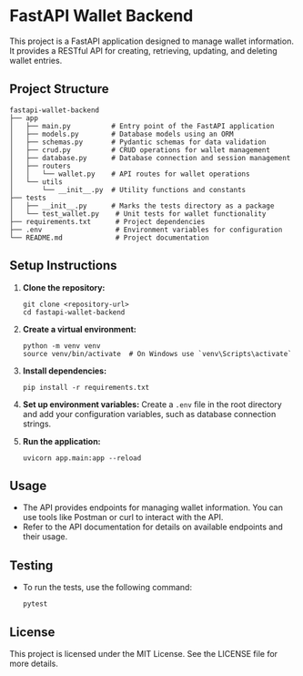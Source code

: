 # FastAPI Wallet Backend

This project is a FastAPI application designed to manage wallet information. It provides a RESTful API for creating, retrieving, updating, and deleting wallet entries.

## Project Structure

```
fastapi-wallet-backend
├── app
│   ├── main.py          # Entry point of the FastAPI application
│   ├── models.py        # Database models using an ORM
│   ├── schemas.py       # Pydantic schemas for data validation
│   ├── crud.py          # CRUD operations for wallet management
│   ├── database.py      # Database connection and session management
│   ├── routers
│   │   └── wallet.py    # API routes for wallet operations
│   └── utils
│       └── __init__.py  # Utility functions and constants
├── tests
│   ├── __init__.py      # Marks the tests directory as a package
│   └── test_wallet.py    # Unit tests for wallet functionality
├── requirements.txt      # Project dependencies
├── .env                  # Environment variables for configuration
└── README.md             # Project documentation
```

## Setup Instructions

1. **Clone the repository:**
   ```
   git clone <repository-url>
   cd fastapi-wallet-backend
   ```

2. **Create a virtual environment:**
   ```
   python -m venv venv
   source venv/bin/activate  # On Windows use `venv\Scripts\activate`
   ```

3. **Install dependencies:**
   ```
   pip install -r requirements.txt
   ```

4. **Set up environment variables:**
   Create a `.env` file in the root directory and add your configuration variables, such as database connection strings.

5. **Run the application:**
   ```
   uvicorn app.main:app --reload
   ```

## Usage

- The API provides endpoints for managing wallet information. You can use tools like Postman or curl to interact with the API.
- Refer to the API documentation for details on available endpoints and their usage.

## Testing

- To run the tests, use the following command:
  ```
  pytest
  ```

## License

This project is licensed under the MIT License. See the LICENSE file for more details.